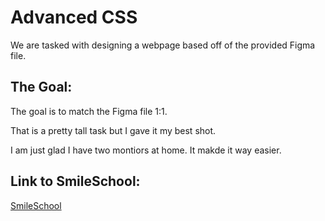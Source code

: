
# Advanced CSS

We are tasked with designing a webpage based off of the provided Figma file.





## The Goal:

The goal is to match the Figma file 1:1.

That is a pretty tall task but I gave it my best shot.

I am just glad I have two montiors at home. It makde it way easier.


## Link to SmileSchool:
[SmileSchool](https://natewood2.github.io/atlas-web-development/)
